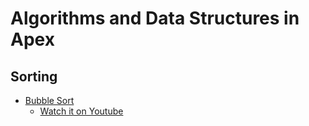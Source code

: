 # Algorithms and Data Structures in Apex

## Sorting
- [Bubble Sort](https://github.com/bdJohnson72/Algorithms_And_Data_Structures_In_Apex/tree/master/force-app/main/default/classes)
  -   [Watch it on Youtube](https://youtu.be/KJVDLgfzCL8)
